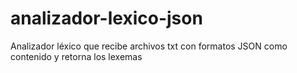 # analizador-lexico-json
Analizador léxico que recibe archivos txt con formatos JSON como contenido y retorna los lexemas 
